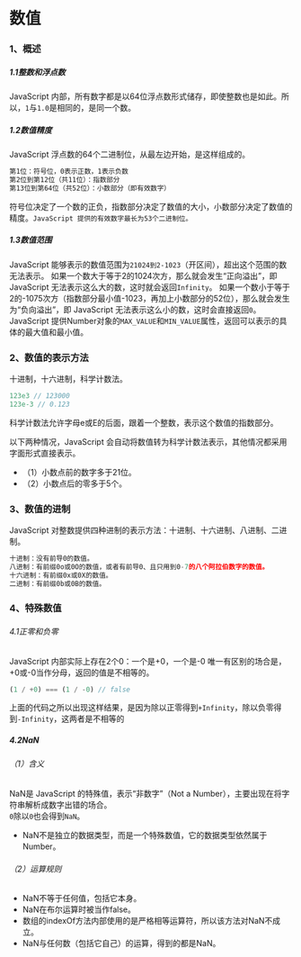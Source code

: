 # 数值
### 1、概述
##### 1.1整数和浮点数
JavaScript 内部，所有数字都是以64位浮点数形式储存，即使整数也是如此。所以，`1`与`1.0`是相同的，是同一个数。
##### 1.2数值精度
JavaScript 浮点数的64个二进制位，从最左边开始，是这样组成的。
```javascript
第1位：符号位，0表示正数，1表示负数
第2位到第12位（共11位）：指数部分
第13位到第64位（共52位）：小数部分（即有效数字）
```
符号位决定了一个数的正负，指数部分决定了数值的大小，小数部分决定了数值的精度。`JavaScript 提供的有效数字最长为53个二进制位。`
##### 1.3数值范围
JavaScript 能够表示的数值范围为`21024到2-1023`（开区间），超出这个范围的数无法表示。
如果一个数大于等于2的1024次方，那么就会发生“正向溢出”，即 JavaScript 无法表示这么大的数，这时就会返回`Infinity`。
如果一个数小于等于2的-1075次方（指数部分最小值-1023，再加上小数部分的52位），那么就会发生为“负向溢出”，即 JavaScript 无法表示这么小的数，这时会直接返回`0`。
JavaScript 提供Number对象的`MAX_VALUE`和`MIN_VALUE`属性，返回可以表示的具体的最大值和最小值。
### 2、数值的表示方法
十进制，十六进制，科学计数法。
```javascript
123e3 // 123000
123e-3 // 0.123
```
科学计数法允许字母e或E的后面，跟着一个整数，表示这个数值的指数部分。</br>

以下两种情况，JavaScript 会自动将数值转为科学计数法表示，其他情况都采用字面形式直接表示。
- （1）小数点前的数字多于21位。
- （2）小数点后的零多于5个。
### 3、数值的进制
JavaScript 对整数提供四种进制的表示方法：十进制、十六进制、八进制、二进制。
```javascript
十进制：没有前导0的数值。
八进制：有前缀0o或0O的数值，或者有前导0、且只用到0-7的八个阿拉伯数字的数值。
十六进制：有前缀0x或0X的数值。
二进制：有前缀0b或0B的数值。
```
### 4、特殊数值
###### 4.1正零和负零
JavaScript 内部实际上存在2个0：一个是+0，一个是-0
唯一有区别的场合是，+0或-0当作分母，返回的值是不相等的。
```javascript
(1 / +0) === (1 / -0) // false
```
上面的代码之所以出现这样结果，是因为除以正零得到`+Infinity`，除以负零得到`-Infinity`，这两者是不相等的
##### 4.2NaN
###### （1）含义
NaN是 JavaScript 的特殊值，表示“非数字”（Not a Number），主要出现在将字符串解析成数字出错的场合。</br>
`0`除以`0`也会得到`NaN`。
- NaN不是独立的数据类型，而是一个特殊数值，它的数据类型依然属于Number。
###### （2）运算规则
- NaN不等于任何值，包括它本身。
- NaN在布尔运算时被当作false。
- 数组的indexOf方法内部使用的是严格相等运算符，所以该方法对NaN不成立。
- NaN与任何数（包括它自己）的运算，得到的都是NaN。

